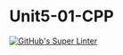 # Unit5-01-CPP
[![GitHub's Super Linter](https://github.com/ICS3UPROGRAMMINGALEXDM/Unit5-01-CPP/workflows/GitHub's%20Super%20Linter/badge.svg)](https://github.com/ICS3UPROGRAMMINGALEXDM/Unit5-01-CPP/actions)
